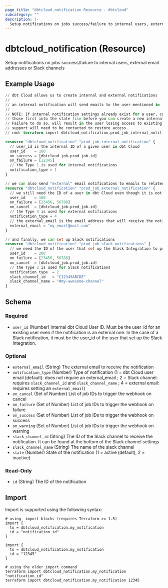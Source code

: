 ```yaml
---
page_title: "dbtcloud_notification Resource - dbtcloud"
subcategory: ""
description: |-
  Setup notifications on jobs success/failure to internal users, external email addresses or Slack channels
---
```


# dbtcloud_notification (Resource)


Setup notifications on jobs success/failure to internal users, external email addresses or Slack channels

## Example Usage

```terraform
// dbt Cloud allows us to create internal and external notifications
//
// an internal notification will send emails to the user mentioned in `user_id`
//
// NOTE: If internal notification settings already exist for a user, currently you MUST import
// those first into the state file before you can create a new internal notification for that user.
// Failure to do so, will result in the user losing access to existing notifications and dbt
// support will need to be contacted to restore access.
// cmd: terraform import dbtcloud_notification.prod_job_internal_notification <user_id>

resource "dbtcloud_notification" "prod_job_internal_notification" {
  // user_id is the internal ID of a given user in dbt Cloud
  user_id    = 100
  on_success = [dbtcloud_job.prod_job.id]
  on_failure = [12345]
  // the Type 1 is used for internal notifications
  notification_type = 1
}

// we can also send "external" email notifications to emails to related to dbt Cloud users
resource "dbtcloud_notification" "prod_job_external_notification" {
  // we still need the ID of a user in dbt Cloud even though it is not used for sending notifications
  user_id    = 100
  on_failure = [23456, 56788]
  on_cancel  = [dbtcloud_job.prod_job.id]
  // the Type 4 is used for external notifications
  notification_type = 4
  // the external_email is the email address that will receive the notification
  external_email = "my_email@mail.com"
}

// and finally, we can set up Slack notifications
resource "dbtcloud_notification" "prod_job_slack_notifications" {
  // we need the ID of the user that set up the Slack Integration to properly send notifications
  user_id    = 200
  on_failure = [23456, 56788]
  on_cancel  = [dbtcloud_job.prod_job.id]
  // the Type 2 is used for Slack notifications
  notification_type  = 2
  slack_channel_id   = "C12345ABCDE"
  slack_channel_name = "#my-awesome-channel"
}
```

<!-- schema generated by tfplugindocs -->
## Schema

### Required

- `user_id` (Number) Internal dbt Cloud User ID. Must be the user_id for an existing user even if the notification is an external one. In the case of a Slack notification, it must be the user_id of the user that set up the Slack Integration.

### Optional

- `external_email` (String) The external email to receive the notification
- `notification_type` (Number) Type of notification (1 = dbt Cloud user email (default): does not require an external_email ; 2 = Slack channel: requires `slack_channel_id` and `slack_channel_name` ; 4 = external email: requires setting an `external_email`)
- `on_cancel` (Set of Number) List of job IDs to trigger the webhook on cancel
- `on_failure` (Set of Number) List of job IDs to trigger the webhook on failure
- `on_success` (Set of Number) List of job IDs to trigger the webhook on success
- `on_warning` (Set of Number) List of job IDs to trigger the webhook on warning
- `slack_channel_id` (String) The ID of the Slack channel to receive the notification. It can be found at the bottom of the Slack channel settings
- `slack_channel_name` (String) The name of the slack channel
- `state` (Number) State of the notification (1 = active (default), 2 = inactive)

### Read-Only

- `id` (String) The ID of the notification

## Import

Import is supported using the following syntax:

```shell
# using  import blocks (requires Terraform >= 1.5)
import {
  to = dbtcloud_notification.my_notification
  id = "notification_id"
}

import {
  to = dbtcloud_notification.my_notification
  id = "12345"
}

# using the older import command
terraform import dbtcloud_notification.my_notification "notification_id"
terraform import dbtcloud_notification.my_notification 12345
```
